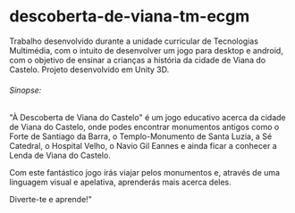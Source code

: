 # descoberta-de-viana-tm-ecgm
Trabalho desenvolvido durante a unidade curricular de Tecnologias Multimédia, com o intuito de desenvolver um jogo para desktop e android, com o objetivo de ensinar a crianças a história da cidade de Viana do Castelo. Projeto desenvolvido em Unity 3D.

###### Sinopse:
"À Descoberta de Viana do Castelo" é um jogo educativo acerca da cidade de Viana do Castelo, onde podes encontrar monumentos antigos como o Forte de Santiago da Barra, o Templo-Monumento de Santa Luzia, a Sé Catedral, o Hospital Velho, o Navio Gil Eannes e ainda ficar a conhecer a Lenda de Viana do Castelo.

Com este fantástico jogo irás viajar pelos monumentos e, através de uma linguagem visual e apelativa, aprenderás mais acerca deles.

Diverte-te e aprende!"
